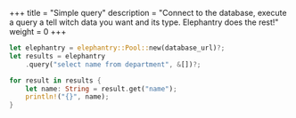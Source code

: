 +++
title = "Simple query"
description = "Connect to the database, execute a query a tell witch data you want and its type. Elephantry does the rest!"
weight = 0
+++

```rust
let elephantry = elephantry::Pool::new(database_url)?;
let results = elephantry
    .query("select name from department", &[])?;

for result in results {
    let name: String = result.get("name");
    println!("{}", name);
}
```
